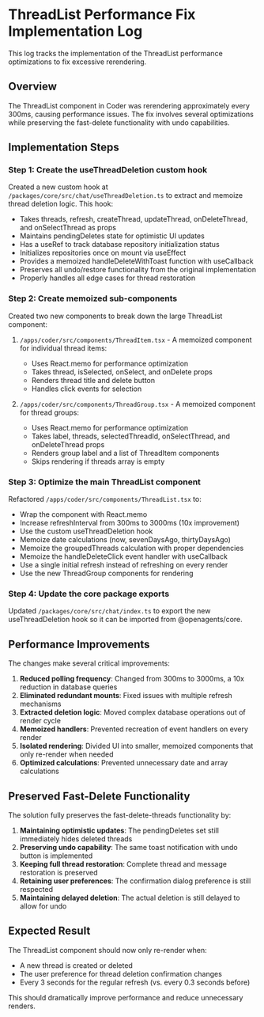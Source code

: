 # ThreadList Performance Fix Implementation Log

This log tracks the implementation of the ThreadList performance optimizations to fix excessive rerendering.

## Overview

The ThreadList component in Coder was rerendering approximately every 300ms, causing performance issues. The fix involves several optimizations while preserving the fast-delete functionality with undo capabilities.

## Implementation Steps

### Step 1: Create the useThreadDeletion custom hook

Created a new custom hook at `/packages/core/src/chat/useThreadDeletion.ts` to extract and memoize thread deletion logic. This hook:

- Takes threads, refresh, createThread, updateThread, onDeleteThread, and onSelectThread as props
- Maintains pendingDeletes state for optimistic UI updates
- Has a useRef to track database repository initialization status
- Initializes repositories once on mount via useEffect
- Provides a memoized handleDeleteWithToast function with useCallback
- Preserves all undo/restore functionality from the original implementation
- Properly handles all edge cases for thread restoration

### Step 2: Create memoized sub-components

Created two new components to break down the large ThreadList component:

1. `/apps/coder/src/components/ThreadItem.tsx` - A memoized component for individual thread items:
   - Uses React.memo for performance optimization
   - Takes thread, isSelected, onSelect, and onDelete props
   - Renders thread title and delete button
   - Handles click events for selection

2. `/apps/coder/src/components/ThreadGroup.tsx` - A memoized component for thread groups:
   - Uses React.memo for performance optimization
   - Takes label, threads, selectedThreadId, onSelectThread, and onDeleteThread props
   - Renders group label and a list of ThreadItem components
   - Skips rendering if threads array is empty

### Step 3: Optimize the main ThreadList component

Refactored `/apps/coder/src/components/ThreadList.tsx` to:

- Wrap the component with React.memo
- Increase refreshInterval from 300ms to 3000ms (10x improvement)
- Use the custom useThreadDeletion hook
- Memoize date calculations (now, sevenDaysAgo, thirtyDaysAgo)
- Memoize the groupedThreads calculation with proper dependencies
- Memoize the handleDeleteClick event handler with useCallback
- Use a single initial refresh instead of refreshing on every render
- Use the new ThreadGroup components for rendering

### Step 4: Update the core package exports

Updated `/packages/core/src/chat/index.ts` to export the new useThreadDeletion hook so it can be imported from @openagents/core.

## Performance Improvements

The changes make several critical improvements:

1. **Reduced polling frequency**: Changed from 300ms to 3000ms, a 10x reduction in database queries
2. **Eliminated redundant mounts**: Fixed issues with multiple refresh mechanisms
3. **Extracted deletion logic**: Moved complex database operations out of render cycle
4. **Memoized handlers**: Prevented recreation of event handlers on every render
5. **Isolated rendering**: Divided UI into smaller, memoized components that only re-render when needed
6. **Optimized calculations**: Prevented unnecessary date and array calculations

## Preserved Fast-Delete Functionality

The solution fully preserves the fast-delete-threads functionality by:

1. **Maintaining optimistic updates**: The pendingDeletes set still immediately hides deleted threads
2. **Preserving undo capability**: The same toast notification with undo button is implemented
3. **Keeping full thread restoration**: Complete thread and message restoration is preserved
4. **Retaining user preferences**: The confirmation dialog preference is still respected
5. **Maintaining delayed deletion**: The actual deletion is still delayed to allow for undo

## Expected Result

The ThreadList component should now only re-render when:
- A new thread is created or deleted
- The user preference for thread deletion confirmation changes
- Every 3 seconds for the regular refresh (vs. every 0.3 seconds before)

This should dramatically improve performance and reduce unnecessary renders.